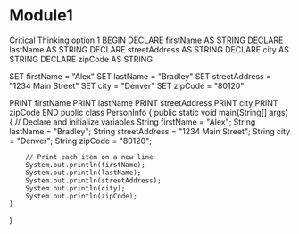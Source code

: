 # Module1
Critical Thinking option 1
BEGIN
  DECLARE firstName AS STRING
  DECLARE lastName AS STRING
  DECLARE streetAddress AS STRING
  DECLARE city AS STRING
  DECLARE zipCode AS STRING

  SET firstName = "Alex"
  SET lastName = "Bradley"
  SET streetAddress = "1234 Main Street"
  SET city = "Denver"
  SET zipCode = "80120"

  PRINT firstName
  PRINT lastName
  PRINT streetAddress
  PRINT city
  PRINT zipCode
END
public class PersonInfo {
    public static void main(String[] args) {
        // Declare and initialize variables
        String firstName = "Alex";
        String lastName = "Bradley";
        String streetAddress = "1234 Main Street";
        String city = "Denver";
        String zipCode = "80120";

        // Print each item on a new line
        System.out.println(firstName);
        System.out.println(lastName);
        System.out.println(streetAddress);
        System.out.println(city);
        System.out.println(zipCode);
    }
}
